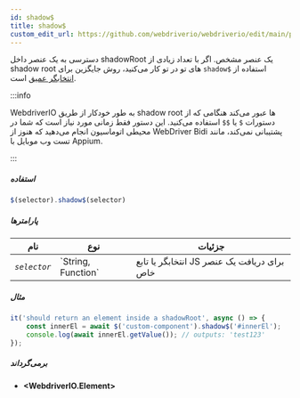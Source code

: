 ```yaml
---
id: shadow$
title: shadow$
custom_edit_url: https://github.com/webdriverio/webdriverio/edit/main/packages/webdriverio/src/commands/element/shadow$.ts
---
```


دسترسی به یک عنصر داخل shadowRoot یک عنصر مشخص. اگر با تعداد زیادی از shadow root های تو در تو کار می‌کنید، روش جایگزین برای `shadow$` استفاده از [انتخابگر عمیق](https://webdriver.io/docs/selectors#deep-selectors) است.

:::info

WebdriverIO به طور خودکار از طریق shadow root ها عبور می‌کند هنگامی که از دستورات `$` یا `$$` استفاده می‌کنید.
این دستور فقط زمانی مورد نیاز است که شما در محیطی اتوماسیون انجام می‌دهید که هنوز از WebDriver Bidi پشتیبانی نمی‌کند، مانند تست وب موبایل با Appium.

:::

##### استفاده

```js
$(selector).shadow$(selector)
```

##### پارامترها

<table>
  <thead>
    <tr>
      <th>نام</th><th>نوع</th><th>جزئیات</th>
    </tr>
  </thead>
  <tbody>
    <tr>
      <td><code><var>selector</var></code></td>
      <td>`String, Function`</td>
      <td>انتخابگر یا تابع JS برای دریافت یک عنصر خاص</td>
    </tr>
  </tbody>
</table>

##### مثال

```js title="shadow$$.js"
it('should return an element inside a shadowRoot', async () => {
    const innerEl = await $('custom-component').shadow$('#innerEl');
    console.log(await innerEl.getValue()); // outputs: 'test123'
});
```

##### برمی‌گرداند

- **&lt;WebdriverIO.Element&gt;**